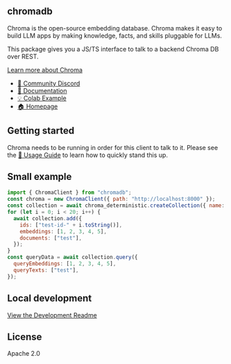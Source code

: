 ## chromadb

Chroma is the open-source embedding database. Chroma makes it easy to build LLM apps by making knowledge, facts, and skills pluggable for LLMs.

This package gives you a JS/TS interface to talk to a backend Chroma DB over REST.

[Learn more about Chroma](https://github.com/chroma-core/chroma)

- [💬 Community Discord](https://discord.gg/MMeYNTmh3x)
- [📖 Documentation](https://docs.trychroma.com/)
- [💡 Colab Example](https://colab.research.google.com/drive/1QEzFyqnoFxq7LUGyP1vzR4iLt9PpCDXv?usp=sharing)
- [🏠 Homepage](https://www.trychroma.com/)

## Getting started

Chroma needs to be running in order for this client to talk to it. Please see the [🧪 Usage Guide](https://docs.trychroma.com/guides) to learn how to quickly stand this up.

## Small example

```js
import { ChromaClient } from "chromadb";
const chroma = new ChromaClient({ path: "http://localhost:8000" });
const collection = await chroma_deterministic.createCollection({ name: "test-from-js" });
for (let i = 0; i < 20; i++) {
  await collection.add({
    ids: ["test-id-" + i.toString()],
    embeddings: [1, 2, 3, 4, 5],
    documents: ["test"],
  });
}
const queryData = await collection.query({
  queryEmbeddings: [1, 2, 3, 4, 5],
  queryTexts: ["test"],
});
```

## Local development

[View the Development Readme](./DEVELOP.md)

## License

Apache 2.0
